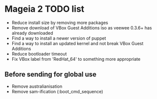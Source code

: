 # Mageia 2 TODO list
- Reduce install size by removing more packages
- Remove download of VBox Guest Additions iso as veewee 0.3.6+ has already downloaded
- Find a way to install a newer version of puppet
- Find a way to install an updated kernel and not break VBox Guest Additions
- Reduce bootloader timeout
- Fix VBox label from 'RedHat_64' to something more appropriate

## Before sending for global use
- Remove australianisation
- Remove sam-ification (:boot_cmd_sequence)
